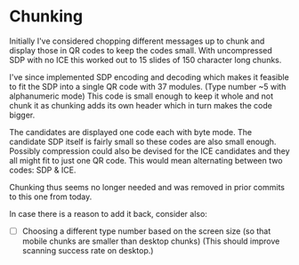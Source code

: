 # Chunking

Initially I've considered chopping different messages up to chunk and display those in QR codes to keep the codes small.
With uncompressed SDP with no ICE this worked out to 15 slides of 150 character long chunks.

I've since implemented SDP encoding and decoding which makes it feasible to fit the SDP into a single QR code with 37 modules.
(Type number ~5 with alphanumeric mode)
This code is small enough to keep it whole and not chunk it as chunking adds its own header which in turn makes the code bigger.

The candidates are displayed one code each with byte mode. The candidate SDP itself is fairly small so these codes are also
small enough. Possibly compression could also be devised for the ICE candidates and they all might fit to just one QR code.
This would mean alternating between two codes: SDP & ICE.

Chunking thus seems no longer needed and was removed in prior commits to this one from today.

In case there is a reason to add it back, consider also:

- [ ] Choosing a different type number based on the screen size (so that mobile chunks are smaller than desktop chunks)
  (This should improve scanning success rate on desktop.)
